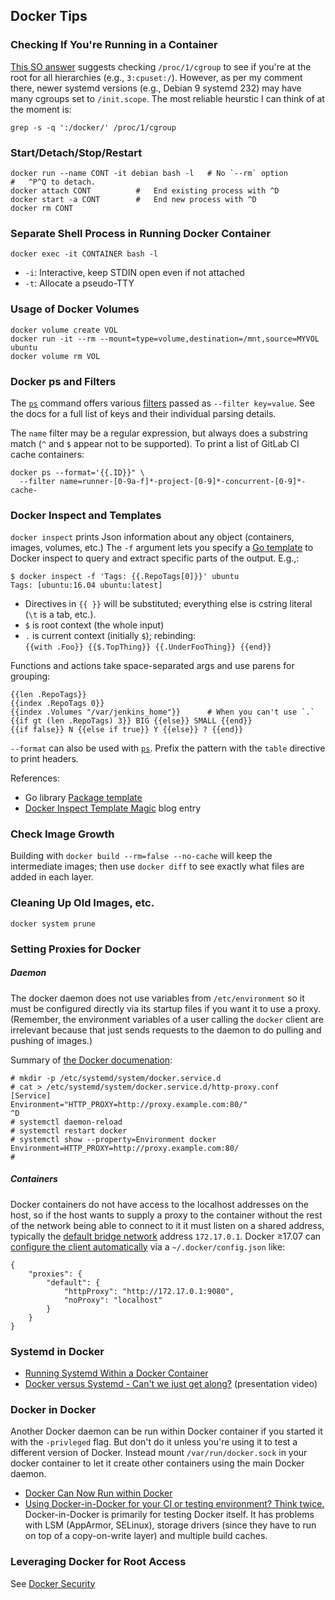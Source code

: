 Docker Tips
-----------

### Checking If You're Running in a Container

[This SO answer][so-23513045] suggests checking `/proc/1/cgroup` to
see if you're at the root for all hierarchies (e.g., `3:cpuset:/`).
However, as per my comment there, newer systemd versions (e.g.,
Debian 9 systemd 232) may have many cgroups set to `/init.scope`.
The most reliable heurstic I can think of at the moment is:

    grep -s -q ':/docker/' /proc/1/cgroup

### Start/Detach/Stop/Restart

    docker run --name CONT -it debian bash -l   # No `--rm` option
    #   ^P^Q to detach.
    docker attach CONT          #   End existing process with ^D
    docker start -a CONT        #   End new process with ^D
    docker rm CONT

### Separate Shell Process in Running Docker Container

    docker exec -it CONTAINER bash -l

* `-i`: Interactive, keep STDIN open even if not attached
* `-t`: Allocate a pseudo-TTY

### Usage of Docker Volumes

    docker volume create VOL
    docker run -it --rm --mount=type=volume,destination=/mnt,source=MYVOL ubuntu
    docker volume rm VOL

### Docker ps and Filters

The [`ps`] command offers various [filters][ps-filtering] passed as
`--filter key=value`. See the docs for a full list of keys and their
individual parsing details.

The `name` filter may be a regular expression, but always does a
substring match (`^` and `$` appear not to be supported). To print
a list of GitLab CI cache containers:

    docker ps --format='{{.ID}}" \
      --filter name=runner-[0-9a-f]*-project-[0-9]*-concurrent-[0-9]*-cache-

### Docker Inspect and Templates

`docker inspect` prints Json information about any object (containers,
images, volumes, etc.) The `-f` argument lets you specify a [Go
template] to Docker inspect to query and extract specific parts of the
output. E.g.,:

    $ docker inspect -f 'Tags: {{.RepoTags[0]}}' ubuntu
    Tags: [ubuntu:16.04 ubuntu:latest]

* Directives in `{{ }}` will be substituted; everything else is
  cstring literal (`\t` is a tab, etc.).
* `$` is root context (the whole input)
* `.` is current context (initially `$`);  rebinding:  
  `{{with .Foo}} {{$.TopThing}} {{.UnderFooThing}} {{end}}`

Functions and actions take space-separated args and use parens for
grouping:

    {{len .RepoTags}}
    {{index .RepoTags 0}}
    {{index .Volumes "/var/jenkins_home"}}      # When you can't use `.`
    {{if gt (len .RepoTags) 3}} BIG {{else}} SMALL {{end}}
    {{if false}} N {{else if true}} Y {{else}} ? {{end}}

`--format` can also be used with [`ps`]. Prefix the pattern with the
`table` directive to print headers.

References:
* Go library [Package template][go template]
* [Docker Inspect Template Magic][ditm] blog entry

### Check Image Growth

Building with `docker build --rm=false --no-cache` will keep the
intermediate images; then use `docker diff` to see exactly what files
are added in each layer.

### Cleaning Up Old Images, etc.

`docker system prune`

### Setting Proxies for Docker

##### Daemon

The docker daemon does not use variables from `/etc/environment` so it
must be configured directly via its startup files if you want it to
use a proxy. (Remember, the environment variables of a user calling
the `docker` client are irrelevant because that just sends requests to
the daemon to do pulling and pushing of images.)

Summary of [the Docker documenation][daemon-proxy]:

    # mkdir -p /etc/systemd/system/docker.service.d
    # cat > /etc/systemd/system/docker.service.d/http-proxy.conf
    [Service]
    Environment="HTTP_PROXY=http://proxy.example.com:80/"
    ^D
    # systemctl daemon-reload
    # systemctl restart docker
    # systemctl show --property=Environment docker
    Environment=HTTP_PROXY=http://proxy.example.com:80/
    #

[daemon-proxy]: https://docs.docker.com/config/daemon/systemd/#httphttps-proxy

##### Containers

Docker containers do not have access to the localhost addresses on the
host, so if the host wants to supply a proxy to the container without
the rest of the network being able to connect to it it must listen on
a shared address, typically the [default bridge network] address
`172.17.0.1`. Docker ≥17.07 can [configure the client
automatically][client-proxy] via a `~/.docker/config.json` like:

    {
        "proxies": {
            "default": {
                "httpProxy": "http://172.17.0.1:9080",
                "noProxy": "localhost"
            }
        }
    }

[default bridge network]: https://docs.docker.com/network/
[client-proxy]: https://docs.docker.com/network/proxy/


### Systemd in Docker

- [Running Systemd Within a Docker Container](https://rhatdan.wordpress.com/2014/04/30/running-systemd-within-a-docker-container/)
- [Docker versus Systemd - Can't we just get along?](https://www.youtube.com/watch?v=93VPog3EKbs#t=18m16)
  (presentation video)

### Docker in Docker

Another Docker daemon can be run within Docker container if you
started it with the `-privleged` flag. But don't do it unless you're
using it to test a different version of Docker. Instead mount
`/var/run/docker.sock` in your docker container to let it create other
containers using the main Docker daemon.

* [Docker Can Now Run within Docker][dind]
* [Using Docker-in-Docker for your CI or testing environment? Think
  twice.][dind-no-ci] Docker-in-Docker is primarily for testing Docker
  itself. It has problems with LSM (AppArmor, SELinux), storage
  drivers (since they have to run on top of a copy-on-write layer) and
  multiple build caches.

[dind-no-ci]: https://jpetazzo.github.io/2015/09/03/do-not-use-docker-in-docker-for-ci/
[dind]: https://blog.docker.com/2013/09/docker-can-now-run-within-docker/

### Leveraging Docker for Root Access

See [Docker Security](security.md)


[`ps`]: https://docs.docker.com/engine/reference/commandline/ps/#formatting
[ditm]: https://container-solutions.com/docker-inspect-template-magic/
[go template]: https://golang.org/pkg/text/template/
[ps-filtering]: https://docs.docker.com/engine/reference/commandline/ps/#filtering
[so-23513045]: https://stackoverflow.com/q/23513045/107294
